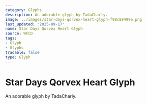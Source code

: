 ```yaml
---
category: Glyphs
description: An adorable glyph by TadaCharly.
image: ../images/star-days-qorvex-heart-glyph-f98c89499e.png
last_updated: '2025-09-17'
name: Star Days Qorvex Heart Glyph
source: WFCD
tags:
- Glyph
- Glyphs
tradable: false
type: Glyph
---
```


# Star Days Qorvex Heart Glyph

An adorable glyph by TadaCharly.

